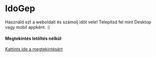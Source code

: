 # IdoGep
Használd ezt a weboldalt és számolj időt vele! Telepítsd fel mint Desktop vagy mobil appként. :)
#### Megtekintés letöltés nélkül
[Kattints ide a megtekintésért](https://kareszrk.github.io/IdoGep/ "Előnézet")
